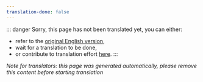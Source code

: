 ```yaml
---
translation-done: false
---
```

::: danger
Sorry, this page has not been translated yet, you can either:
- refer to the [original English version](<..\..\..\fr\modding\README.md>),
- wait for a translation to be done,
- or contribute to translation effort [here](https://github.com/bsmg/wiki).
:::

_Note for translators: this page was generated automatically, please remove this content before starting translation_
